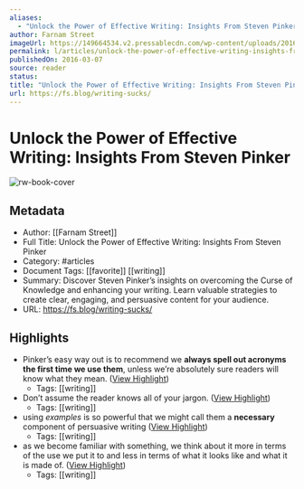 ```yaml
---
aliases:
  - "Unlock the Power of Effective Writing: Insights From Steven Pinker"
author: Farnam Street
imageUrl: https://149664534.v2.pressablecdn.com/wp-content/uploads/2016/01/Steven-Pinker-by-Rebecca-Goldstein.jpg
permalink: l/articles/unlock-the-power-of-effective-writing-insights-from-steven-pinker
publishedOn: 2016-03-07
source: reader
status: 
title: "Unlock the Power of Effective Writing: Insights From Steven Pinker"
url: https://fs.blog/writing-sucks/
---
```

# Unlock the Power of Effective Writing: Insights From Steven Pinker

![rw-book-cover](https://149664534.v2.pressablecdn.com/wp-content/uploads/2016/01/Steven-Pinker-by-Rebecca-Goldstein.jpg)

## Metadata

- Author: [[Farnam Street]]
- Full Title: Unlock the Power of Effective Writing: Insights From Steven Pinker
- Category: #articles
- Document Tags: [[favorite]] [[writing]]
- Summary: Discover Steven Pinker’s insights on overcoming the Curse of Knowledge and enhancing your writing. Learn valuable strategies to create clear, engaging, and persuasive content for your audience.
- URL: https://fs.blog/writing-sucks/

## Highlights

- Pinker’s easy way out is to recommend we **always spell out acronyms the first time we use them**, unless we’re absolutely sure readers will know what they mean. ([View Highlight](https://read.readwise.io/read/01h2aj69ycq1zxenjbrta3n39w))
    - Tags: [[writing]]
- Don’t assume the reader knows all of your jargon. ([View Highlight](https://read.readwise.io/read/01h2aj6skbtmvazxs7y58tzx2h))
    - Tags: [[writing]]
- using _examples_ is so powerful that we might call them a **necessary** component of persuasive writing ([View Highlight](https://read.readwise.io/read/01h2aj7yzgfwp9c83hm9fr0fzr))
    - Tags: [[writing]]
- as we become familiar with something, we think about it more in terms of the use we put it to and less in terms of what it looks like and what it is made of. ([View Highlight](https://read.readwise.io/read/01h2ajb25375s5d9wsaw1hezbp))
    - Tags: [[writing]]
